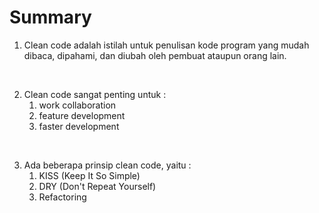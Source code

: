 # Summary

1. Clean code adalah istilah untuk penulisan kode program yang mudah dibaca, dipahami, dan diubah oleh pembuat ataupun orang lain.

<br>

2. Clean code sangat penting untuk :   
   1. work collaboration
   2. feature development
   3. faster development

<br>

3. Ada beberapa prinsip clean code, yaitu :
   1. KISS (Keep It So Simple)
   2. DRY (Don't Repeat Yourself)
   3. Refactoring
